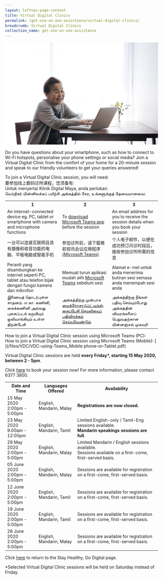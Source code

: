 ```yaml
---
layout: leftnav-page-content
title: Virtual Digital Clinics
permalink: /get-one-on-one-assistance/virtual-digital-clinics/
breadcrumb: Virtual Digital Clinics
collection_name: get-one-on-one-assistance
---
```


![graphic](/images/get-one-on-one-assistance/virtual-dc.jpg)

Do you have questions about your smartphone, such as how to connect to Wi-Fi hotspots, personalise your phone settings or social media? Join a Virtual Digital Clinic from the comfort of your home for a 20-minute session and speak to our friendly volunteers to get your queries answered!  

To join a Virtual Digital Clinic session, you will need: <br> 要参加线上数码诊所课程，您须备有: <br> Untuk menyertai Klinik Digital Maya, anda perlukan: <br> மெய்நிகர் மின்னிலக்கப் பயிற்சி அங்கத்தில் சேர, உங்களுக்குத் தேவையானவை:

<table>
  <tr>
    <th>1</th>
    <th>2</th>
    <th>3</th>
  </tr>
  <tr>
    <td>An internet-connected device eg. PC, tablet or smartphone with camera and microphone functions</td>
    <td>To <a href="https://www.microsoft.com/en-sg/microsoft-365/microsoft-teams/download-app" target="_blank">download Microsoft Teams app</a> before the session</td>
    <td>An email address for you to receive the session details when you book your session</td>
  </tr>
<tr>
  <td>一台可以连接互联网且具有摄像和收音功能的电脑、平板电脑或智能手机</td>
  <td>参加诊所前，请下载微软视讯会议应用程序<a href="https://www.microsoft.com/en-sg/microsoft-365/microsoft-teams/download-app" target="_blank">(Microsoft Teams)</a></td>
  <td>个人电子邮件，以便在成功预订问诊时段后，接收参加诊所所需的信息</td>
  </tr>
<tr>
  <td>Peranti yang disambungkan ke internet seperti PC, tablet atau telefon bijak dengan fungsi kamera dan mikrofon</td>
  <td>Memuat turun aplikasi mudah alih <a href="https://www.microsoft.com/en-sg/microsoft-365/microsoft-teams/download-app" target="_blank">Microsoft Teams</a> sebelum sesi</td>
  <td>Alamat e-mel untuk anda menerima butiran sesi semasa anda menempah sesi anda</td>
</tr>
  <tr>
  <td>இணையத் தொடர்புள்ள சாதனம். எ.கா. கணினி, கைக்கணினி அல்லது புகைப்படக் கருவியும் ஒலிவாங்கியும் உள்ள திறன்பேசி</td>
  <td>அங்கத்திற்கு முன்பாக <a href="https://www.microsoft.com/en-sg/microsoft-365/microsoft-teams/download-app" target="_blank">மைக்ரோசாஃப்ட் டீம்ஸ் கைப்பேசி செயலியைப் பதிவிறக்கம் செய்யவேண்டும் </a></td>
  <td>அங்கத்திற்கு நீங்கள் பதிவு செய்யும்போது அங்கத்தின் விவரங்களைப் பெறுவதற்கான மின்னஞ்சல் முகவரி </td>
</tr>
</table>

How to join a Virtual Digital Clinic session using Microsoft Teams (PC): [ ](/files/VDC/VDC-using-Teams_Computer-or-Laptop.pdf) <br>
How to join a Virtual Digital Clinic session using Microsoft Teams (Mobile): [ ](/files/VDC/VDC-using-Teams_Mobile phone-or-Tablet.pdf)

Virtual Digital Clinic sessions are held <b>every Friday*, starting 15 May 2020, between 2 - 5pm</b>.

Click <a href="https://outlook.office365.com/owa/calendar/VirtualDigitalClinic@imsilver.imda.gov.sg/bookings/" target="_blank">here</a> to book your session now! For more information, please contact 6377 3800.

<table>
  <tr>
    <th>Date and Time</th>
    <th>Languages Offered</th>
    <th>Availability</th>
  </tr>
<tr>
  <td>15 May 2020<br>2:00pm - 5:00pm </td>
  <td>English, Mandarin, Malay</td>
  <td><b>Registrations are now closed.</b></td>
  </tr>
<tr>
  <td>23 May 2020<br>9:00am - 12:00pm</td>
  <td>English, Mandarin, Tamil</td>
  <td>Limited English-only / Tamil-Eng sessions available.<br><b>Mandarin speakings sessions are full</b>.<br></td>
</tr>
<tr>
  <td>29 May 2020<br>2:00pm - 5:00pm</td>
  <td>English, Mandarin, Malay</td>
  <td>Limited Mandarin / English sessions available.<br>Sessions available on a first-come, first-served basis.</td>
</tr>
  <tr>
  <td>05 June 2020<br>2:00pm - 5:00pm </td>
  <td>English, Mandarin, Malay</td>
  <td>Sessions are available for registration on a first-come, first-served basis.</td>
  </tr>
   <tr>
  <td>12 June 2020<br>2:00pm - 5:00pm </td>
  <td>English, Mandarin, Tamil</td>
  <td>Sessions are available for registration on a first-come, first-served basis.</td>
  </tr>
   <tr>
  <td>19 June 2020<br>2:00pm - 5:00pm </td>
  <td>English, Mandarin, Tamil</td>
  <td>Sessions are available for registration on a first-come, first-served basis.</td>
  </tr>
   <tr>
  <td>26 June 2020<br>2:00pm - 5:00pm </td>
  <td>English, Mandarin, Malay</td>
  <td>Sessions are available for registration on a first-come, first-served basis.</td>
  </tr>
</table>

Click <a href="https://imsilver.imda.gov.sg/stay-healthy-go-digital/" target="_blank">here</a> to return to the Stay Healthy, Go Digital page.

*Selected Virtual Digital Clinic sessions will be held on Saturday instead of Friday.
